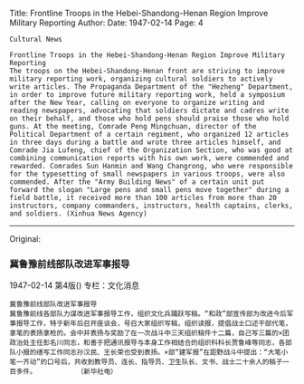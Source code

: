 Title: Frontline Troops in the Hebei-Shandong-Henan Region Improve Military Reporting
Author:
Date: 1947-02-14
Page: 4

    Cultural News

    Frontline Troops in the Hebei-Shandong-Henan Region Improve Military Reporting
    The troops on the Hebei-Shandong-Henan front are striving to improve military reporting work, organizing cultural soldiers to actively write articles. The Propaganda Department of the "Hezheng" Department, in order to improve future military reporting work, held a symposium after the New Year, calling on everyone to organize writing and reading newspapers, advocating that soldiers dictate and cadres write on their behalf, and those who hold pens should praise those who hold guns. At the meeting, Comrade Peng Mingchuan, director of the Political Department of a certain regiment, who organized 12 articles in three days during a battle and wrote three articles himself, and Comrade Jia Lufeng, chief of the Organization Section, who was good at combining communication reports with his own work, were commended and rewarded. Comrades Sun Hanmin and Wang Changrong, who were responsible for the typesetting of small newspapers in various troops, were also commended. After the "Army Building News" of a certain unit put forward the slogan "Large pens and small pens move together" during a field battle, it received more than 100 articles from more than 20 instructors, company commanders, instructors, health captains, clerks, and soldiers. (Xinhua News Agency)



<hr /> 

Original: 


### 冀鲁豫前线部队改进军事报导

1947-02-14
第4版()
专栏：文化消息

    冀鲁豫前线部队改进军事报导
    冀鲁豫前线各部队力谋改进军事报导工作，组织文化兵踊跃写稿。“和政”部宣传部为改进今后军事报导工作，特于新年后召开座谈会，号召大家组织写稿，组织读报，提倡战士口述干部代笔，拿笔的表扬拿枪的。会中并表扬与奖励了在一次战斗中三天组织稿件十二篇，自己写三篇的×团政治处主任彭名川同志，和善于把通讯报导与本身工作相结合的组织科科长贾鲁峰等同志，各部队小报的缮写工作同志孙汉民、王长荣也受到表扬。×部“建军报”在距野战斗中提出：“大笔小笔一齐动”的口号后，共收到教导员、连长、指导员、卫生队长、文书、战士二十余人的稿子一百多件。          （新华社电）
